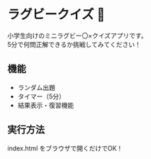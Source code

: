 # ラグビークイズ 🏉

小学生向けのミニラグビー〇×クイズアプリです。  
5分で何問正解できるか挑戦してみてください！

## 機能
- ランダム出題
- タイマー（5分）
- 結果表示・復習機能

## 実行方法
index.html をブラウザで開くだけでOK！
